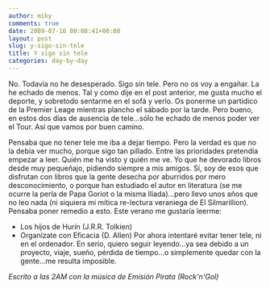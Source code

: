 ```yaml
---
author: miky
comments: true
date: 2009-07-16 00:08:41+00:00
layout: post
slug: y-sigo-sin-tele
title: Y sigo sin tele
categories: day-by-day
---
```


No. Todavía no he desesperado. Sigo sin tele. Pero no os voy a engañar. La he echado de menos. Tal y como dije en el post anterior, me gusta mucho el deporte, y sobretodo sentarme en el sofá y verlo. Os ponerme un partidico de la Premier Leage mientras plancho el sábado por la tarde. Pero bueno, en estos dos días de ausencia de tele...sólo he echado de menos poder ver el Tour. Así que vamos por buen camino.  
  
Pensaba que no tener tele me iba a dejar tiempo. Pero la verdad es que no la debía ver mucho, porque sigo tan pillado. Entre las prioridades pretendía empezar a leer. Quién me ha visto y quién me ve. Yo que he devorado libros desde muy pequeñajo, pidiendo siempre a mis amigos. Sí, soy de esos que disfrutan con libros que la gente desecha por aburridos por mero desconocimiento, o porque han estudiado el autor en literatura (se me ocurre la perla de Papa Goriot o la misma Iliada)...pero llevo unos años que no leo nada (ni siquiera mi mítica re-lectura veraniega de El Silmarillion). Pensaba poner remedio a esto. Este verano me gustaría leerme:  


  * Los hijos de Hurín (J.R.R. Tolkien)
  * Organízate con Eficacia (D. Allen)
Por ahora intentaré evitar tener tele, ni en el ordenador. En serio, quiero seguir leyendo...ya sea debido a un proyecto, viaje, sueño, pérdida de tiempo...o simplemente quedar con la gente...me resulta imposible.  
  
_Escrito a las 2AM con la música de Emisión Pirata (Rock'n'Gol)_  
  

